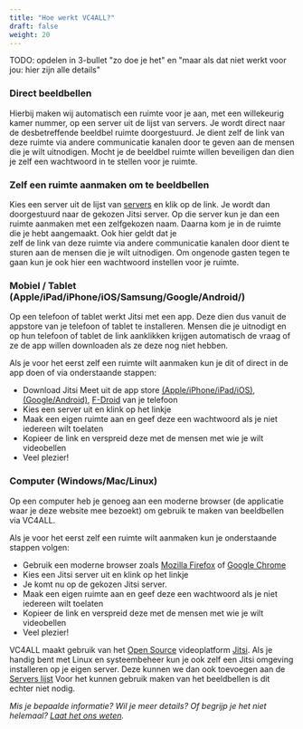 ```yaml
---
title: "Hoe werkt VC4ALL?"
draft: false
weight: 20
---
```


TODO: opdelen in 3-bullet "zo doe je het" en "maar als dat niet werkt
voor jou: hier zijn alle details"

### Direct beeldbellen
Hierbij maken wij automatisch een ruimte voor je aan, met een willekeurig kamer nummer, op een server uit de lijst van servers. 
Je wordt direct naar de desbetreffende beeldbel ruimte doorgestuurd. Je dient zelf de link van deze ruimte via andere communicatie kanalen door te 
geven aan de mensen die je wilt uitnodigen. Mocht je de beeldbel ruimte willen beveiligen dan dien je zelf een wachtwoord in te stellen voor je ruimte.

### Zelf een ruimte aanmaken om te beeldbellen 
Kies een server uit de lijst van [servers](#servers) en klik op de link. Je wordt dan doorgestuurd naar de gekozen Jitsi server. 
Op die server kun je dan een ruimte aanmaken met een zelfgekozen naam. Daarna kom je in de ruimte die je hebt aangemaakt. Ook hier geldt dat je  
zelf de link van deze ruimte via andere communicatie kanalen door dient te sturen aan de mensen die je wilt uitnodigen. Om ongenode gasten tegen te gaan
kun je ook hier een wachtwoord instellen voor je ruimte. 

### Mobiel / Tablet (Apple/iPad/iPhone/iOS/Samsung/Google/Android/)
Op een telefoon of tablet werkt Jitsi met een app. Deze dien dus vanuit de appstore van je telefoon of tablet te installeren. 
Mensen die je uitnodigt en op hun telefoon of tablet de link aanklikken krijgen automatisch de vraag of ze de app willen downloaden als ze deze nog niet hebben. 

Als je voor het eerst zelf een ruimte wilt aanmaken kun je dit of direct in de app doen of via onderstaande stappen:

* Download Jitsi Meet uit de app store [(Apple/iPhone/iPad/iOS)](https://itunes.apple.com/us/app/jitsi-meet/id1165103905), [(Google/Android)](https://play.google.com/store/apps/details?id=org.jitsi.meet), [F-Droid](https://f-droid.org/en/packages/org.jitsi.meet/) van je telefoon 
* Kies een server uit en klink op het linkje
* Maak een eigen ruimte aan en geef deze een wachtwoord als je niet iedereen wilt toelaten
* Kopieer de link en verspreid deze met de mensen met wie je wilt videobellen 
* Veel plezier!

### Computer (Windows/Mac/Linux)
Op een computer heb je genoeg aan een moderne browser (de applicatie waar je deze website mee bezoekt) om gebruik te maken van beeldbellen via VC4ALL.  

Als je voor het eerst zelf een ruimte wilt aanmaken kun je onderstaande stappen volgen:

* Gebruik een moderne browser zoals [Mozilla Firefox](https://www.mozilla.org/nl/) of [Google Chrome](https://www.google.com/chrome/)
* Kies een Jitsi server uit en klink op het linkje
* Je komt nu op de gekozen Jitsi server.
* Maak een eigen ruimte aan en geef deze een wachtwoord als je niet iedereen wilt toelaten
* Kopieer de link en verspreid deze met de mensen met wie je wilt videobellen
* Veel plezier!

VC4ALL maakt gebruik van het [Open Source](https://nl.wikipedia.org/wiki/Open_source) videoplatform [Jitsi](https://jitsi.org). 
Als je handig bent met Linux en systeembeheer kun je ook zelf een Jitsi omgeving installeren op je eigen server. Deze kunnen we dan ook toevoegen aan de [Servers lijst](#servers) 
Voor het kunnen gebruik maken van het beeldbellen is dit echter niet nodig.

*Mis je bepaalde informatie? Wil je meer details? Of begrijp je het niet helemaal? [Laat het ons weten](#contact).*
